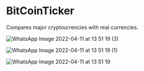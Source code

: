 # BitCoinTicker

Compares major cryptourrencies with real currencies.

![WhatsApp Image 2022-04-11 at 13 51 19 (3)](https://user-images.githubusercontent.com/74771698/163028061-6c8800a1-c3dd-4346-9b9b-1345a0f016de.jpeg)

![WhatsApp Image 2022-04-11 at 13 51 19 (1)](https://user-images.githubusercontent.com/74771698/163028096-ec797ad4-39ee-42df-a16c-e98b65c14644.jpeg)

![WhatsApp Image 2022-04-11 at 13 51 19](https://user-images.githubusercontent.com/74771698/163028116-2db80f62-17dd-42e7-ad71-f88a154ea006.jpeg)
